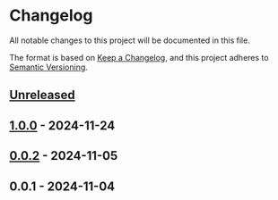 # Changelog

All notable changes to this project will be documented in this file.

The format is based on [Keep a Changelog](https://keepachangelog.com/en/1.0.0/),
and this project adheres to [Semantic Versioning](https://semver.org/spec/v2.0.0.html).

<a name="unreleased"></a>
## [Unreleased]


<a name="1.0.0"></a>
## [1.0.0] - 2024-11-24

<a name="0.0.2"></a>
## [0.0.2] - 2024-11-05

<a name="0.0.1"></a>
## 0.0.1 - 2024-11-04

[Unreleased]: https://github.com/basecodeoy/laravel-character-builder/compare/1.0.0...HEAD
[1.0.0]: https://github.com/basecodeoy/laravel-character-builder/compare/0.0.2...1.0.0
[0.0.2]: https://github.com/basecodeoy/laravel-character-builder/compare/0.0.1...0.0.2
